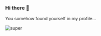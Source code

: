 ### Hi there 👋

You somehow found yourself in my profile...

![super](https://vk.com/sticker/1-126-128)
